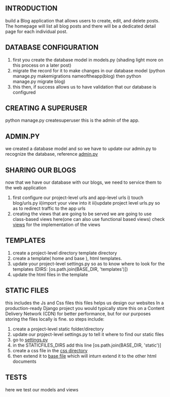 ## INTRODUCTION
build a Blog application that allows users to create, edit, and delete
posts. The homepage will list all blog posts and there will be a dedicated detail page
for each individual post.
## DATABASE CONFIGURATION
1. first you create the database model in models.py
    (shading light more on this process on a later post)
2. migrate the record for it to make changes in our database model
    (python manage.py makemigrations nameoftheapp(blog) then python manage.py migrate blog)
3. this then, if success allows us to have validation that our database is configured

## CREATING A SUPERUSER
python manage.py createsuperuser
this is the admin of the app.

## ADMIN.PY
we created a database model and so we have to update our admin.py to recognize the database, reference [admin.py](./blog/admin.py)

## SHARING OUR BLOGS
now that we have our database with our blogs, we need to service them to the web application
1. first configure our project-level urls and app-level urls
    i) touch blog/urls.py
    ii)import your view into it
    iii)update project level urls.py so as to redirect traffic to the app urls
2. creating the views that are going to be served
    we are going to use class-based views here(one can also use functional based views)
    check [views](./blog/views.py) for the implementation of the views

## TEMPLATES
1. create a project-level directory template directory
2. create a template( home and base ), html templates.
3. update your project-level settings.py so as to know where to look for the templates (DIRS: [os.path.join(BASE_DIR, 'templates')])
4. update the html files in the template

## STATIC FILES
this includes the Js and Css files
this files helps us design our websites
In a production-ready Django project you would typically store this on a Content
Delivery Network (CDN) for better performance, but for our purposes storing the
files locally is fine.
so steps include:
1. create a project-level static folder/directory
2. update our prpject-level settings.py to tell it where to find our static files
3. go to [settings.py](./blog_project/settings.py)
4. in the STATICFILES_DIRS add this line [os.path.join(BASE_DIR, 'static')]
5. create a css file in the [css directory](./static/css/base.css)
6. then extend it to [base file](./templates/base.html) which will inturn extend it to the other html documents



## TESTS
here we test our models and views